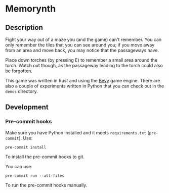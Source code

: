 # Memorynth

## Description

Fight your way out of a maze you (and the game) can't remember. You can only remember the tiles that you can see around you; if you move away from an area and move back, you may notice that the passageways have.

Place down torches (by pressing E) to remember a small area around the torch. Watch out though, as the passageway leading to the torch could also be forgotten.

This game was written in Rust and using the [Bevy](https://bevyengine.org/) game engine. There are also a couple of experiments written in Python that you can check out in the `demos` directory.

## Development

### Pre-commit hooks

Make sure you have Python installed and it meets `requirements.txt` (`pre-commit`). Use:

```
pre-commit install
```

To install the pre-commit hooks to git.

You can use:
```
pre-commit run --all-files
```

To run the pre-commit hooks manually.
